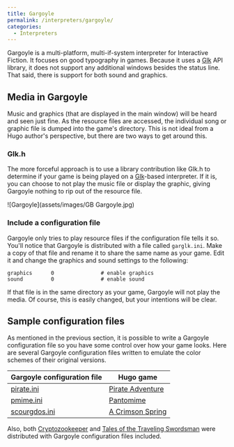 ```yaml
---
title: Gargoyle
permalink: /interpreters/gargoyle/
categories: 
  - Interpreters
---
```


Gargoyle is a multi-platform, multi-if-system interpreter for
Interactive Fiction. It focuses on good typography in games. Because it
uses a [Glk](definitions/glk/) API library, it does not support any
additional windows besides the status line. That said, there is support
for both sound and graphics.

## Media in Gargoyle

Music and graphics (that are displayed in the main window) will be heard
and seen just fine. As the resource files are accessed, the individual
song or graphic file is dumped into the game's directory. This is not
ideal from a Hugo author's perspective, but there are two ways to get
around this.

### Glk.h

The more forceful approach is to use a library contribution like
Glk.h to determine if your game is being played on a
[Glk](definitions/glk/)-based interpreter. If it is, you can choose to not
play the music file or display the graphic, giving Gargoyle nothing to
rip out of the resource file.

![Gargoyle](assets/images/GB Gargoyle.jpg)

### Include a configuration file

Gargoyle only tries to play resource files if the configuration file
tells it so. You'll notice that Gargoyle is distributed with a file
called `garglk.ini`. Make a copy of that file and rename it to share the
same name as your game. Edit it and change the graphics and sound
settings to the following:

    graphics      0               # enable graphics
    sound         0               # enable sound

If that file is in the same directory as your game, Gargoyle will not
play the media. Of course, this is easily changed, but your intentions
will be clear.

## Sample configuration files

As mentioned in the previous section, it is possible to write a Gargoyle
configuration file so you have some control over how your game looks.
Here are several Gargoyle configuration files written to emulate the
color schemes of their original versions.

| Gargoyle configuration file                                            | Hugo game                                                                    |
|------------------------------------------------------------------------|------------------------------------------------------------------------------|
| [pirate.ini](http://roody.gerynarsabode.org/gargoyle/pirate.ini)       | [Pirate Adventure](http://ifarchive.org/if-archive/games/hugo/pirate.hex)    |
| [pmime.ini](http://roody.gerynarsabode.org/gargoyle/pmime.ini)         | [Pantomime](http://ifarchive.org/if-archive/games/hugo/pmime.hex)            |
| [scourgdos.ini](http://roody.gerynarsabode.org/gargoyle/scourgdos.ini) | [A Crimson Spring](http://ifarchive.org/if-archive/games/hugo/scourgdos.hex) |

Also, both
[Cryptozookeeper](http://www.joltcountry.com/index.php/robbsherwin_videogame/cryptozookeeper)
and [Tales of the Traveling Swordsman](http://ifarchive.org/indexes/if-archiveXgamesXcompetition2006XhugoXtales_ts.html)
were distributed with Gargoyle configuration files included.
